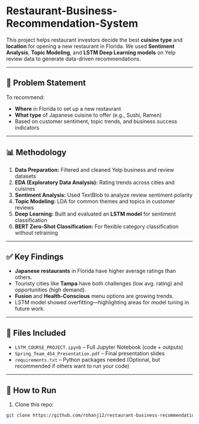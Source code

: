 # Restaurant-Business-Recommendation-System

This project helps restaurant investors decide the best **cuisine type** and **location** for opening a new restaurant in Florida. We used **Sentiment Analysis**, **Topic Modeling**, and **LSTM Deep Learning models** on Yelp review data to generate data-driven recommendations.

---

## 📌 Problem Statement

To recommend:
- **Where** in Florida to set up a new restaurant
- **What type** of Japanese cuisine to offer (e.g., Sushi, Ramen)
- Based on customer sentiment, topic trends, and business success indicators

---

## 📊 Methodology

1. **Data Preparation:** Filtered and cleaned Yelp business and review datasets
2. **EDA (Exploratory Data Analysis):** Rating trends across cities and cuisines
3. **Sentiment Analysis:** Used TextBlob to analyze review sentiment polarity
4. **Topic Modeling:** LDA for common themes and topics in customer reviews
5. **Deep Learning:** Built and evaluated an **LSTM model** for sentiment classification
6. **BERT Zero-Shot Classification:** For flexible category classification without retraining

---

## ✅ Key Findings

- **Japanese restaurants** in Florida have higher average ratings than others.
- Touristy cities like **Tampa** have both challenges (low avg. rating) and opportunities (high demand).
- **Fusion** and **Health-Conscious** menu options are growing trends.
- LSTM model showed overfitting—highlighting areas for model tuning in future work.

---

## 📂 Files Included

- `LSTM_COURSE_PROJECT.ipynb` – Full Jupyter Notebook (code + outputs)
- `Spring_Team_454_Presentation.pdf` – Final presentation slides
- `requirements.txt` – Python packages needed (Optional, but recommended if others want to run your code)

---

## 🚀 How to Run

1. Clone this repo:
```bash
git clone https://github.com/rohanj12/restaurant-business-recommendation.git
